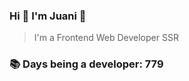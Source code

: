 ### Hi 👋 I&#39;m Juani 🦁

> I&#39;m a Frontend Web Developer SSR

### 📚 Days being a developer: 779
